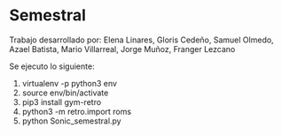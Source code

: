 # Semestral 

Trabajo desarrollado por:
Elena Linares,
Gloris Cedeño,
Samuel Olmedo,
Azael Batista,
Mario Villarreal,
Jorge Muñoz,
Franger Lezcano

Se ejecuto lo siguiente:
1. virtualenv -p python3 env
2. source env/bin/activate
3. pip3 install gym-retro
4. python3 -m retro.import roms
5. python Sonic_semestral.py

